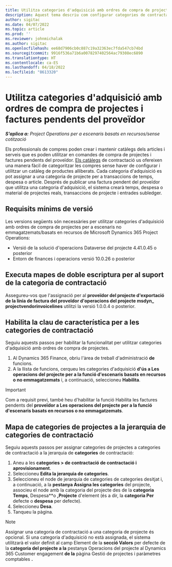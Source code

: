 ```yaml
---
title: Utilitza categories d'adquisició amb ordres de compra de projectes i factures pendents del proveïdor
description: Aquest tema descriu com configurar categories de contractació que es poden utilitzar amb ordres de compra de projectes i factures pendents de proveïdor.
author: sigitac
ms.date: 04/07/2022
ms.topic: article
ms.prod: ''
ms.reviewer: johnmichalak
ms.author: sigitac
ms.openlocfilehash: ee68d7906cb0c887c19a32363ec7fda547cb74bd
ms.sourcegitcommit: 9916f536a71b6a0078297402564ac79308ec6890
ms.translationtype: HT
ms.contentlocale: ca-ES
ms.lasthandoff: 04/18/2022
ms.locfileid: "8613320"
---
```

# <a name="use-procurement-categories-with-project-purchase-orders-and-pending-vendor-invoices"></a>Utilitza categories d'adquisició amb ordres de compra de projectes i factures pendents del proveïdor

_**S'aplica a:** Project Operations per a escenaris basats en recursos/sense cotització_

Els professionals de compres poden crear i mantenir catàlegs dels articles i serveis que es poden utilitzar en comandes de compra de projectes i factures pendents del proveïdor. [Els catàlegs](/dynamics365/supply-chain/procurement/procurement-catalogs) de contractació us ofereixen una manera fàcil de categoritzar les compres sense haver de configurar i utilitzar un catàleg de productes alliberats. Cada categoria d'adquisició es pot assignar a una categoria de projecte per a transaccions de temps, despesa o article. Després de publicar una factura pendent del proveïdor que utilitza una categoria d'adquisició, el sistema crearà temps, despesa o material de projectes reals, transaccions de projecte i entrades subledger.

## <a name="minimum-version-requirements"></a>Requisits mínims de versió

Les versions següents són necessàries per utilitzar categories d'adquisició amb ordres de compra de projectes per a escenaris no emmagatzemats/basats en recursos de Microsoft Dynamics 365 Project Operations:

- Versió de la solució d'operacions Dataverse del projecte 4.41.0.45 o posterior
- Entorn de finances i operacions versió 10.0.26 o posterior

## <a name="run-dual-write-maps-for-procurement-category-support"></a>Executa mapes de doble escriptura per al suport de la categoria de contractació

Assegureu-vos que l'assignació per al **proveïdor del projecte d'exportació de la línia de factura del proveïdor d'operacions del projecte msdyn\_ projectvendorinvoicelines** utilitzi la versió 1.0.0.4 o posterior.

## <a name="enable-the-feature-key-for-procurement-categories"></a>Habilita la clau de característica per a les categories de contractació

Seguiu aquests passos per habilitar la funcionalitat per utilitzar categories d'adquisició amb ordres de compra de projectes.

1. Al Dynamics 365 Finance, obriu l'àrea de treball d'administració **de** funcions.
1. A la llista de funcions, cerqueu les categories d'adquisició **d'ús a Les operacions del projecte per a la funció d'escenaris basats en recursos o no emmagatzemats** i, a continuació, seleccioneu **Habilita**.

> [!IMPORTANT]
> Com a requisit previ, també heu d'habilitar la funció Habilita les factures pendents del **proveïdor a Les operacions del projecte per a la funció d'escenaris basats en recursos o no emmagatzemats**.

## <a name="map-project-categories-in-the-procurement-category-hierarchy"></a>Mapa de categories de projectes a la jerarquia de categories de contractació

Seguiu aquests passos per assignar categories de projectes a categories de contractació a la jerarquia de **categories** de contractació:

1. Aneu a les **categories \> de contractació de contractació i aprovisionament**.
1. Seleccioneu **Edita la jerarquia de categories**.
1. Seleccioneu el node de jerarquia de categories de categories desitjat i, a continuació, a la **pestanya Assigna les categories** del projecte, associeu el node amb la categoria del projecte des de la **categoria Temps**, Despesa**o **,Projecte** d'element (és a dir, la **categoria Per** defecte o **despesa** per defecte).
1. Seleccioneu **Desa**.
1. Tanqueu la pàgina.

> [!NOTE]
> Assignar una categoria de contractació a una categoria de projecte és opcional. Si una categoria d'adquisició no està assignada, el sistema utilitzarà el valor definit al camp Element de la **secció Valors** per defecte de la **categoria del projecte a la** pestanya Operacions del projecte al Dynamics 365 Customer engagement **de la** pàgina Gestió de projectes i paràmetres comptables **.**
